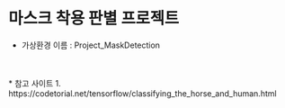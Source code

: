 # 마스크 착용 판별 프로젝트

* 가상환경 이름 : Project_MaskDetection
<br>
<br>
* 참고 사이트
1. https://codetorial.net/tensorflow/classifying_the_horse_and_human.html